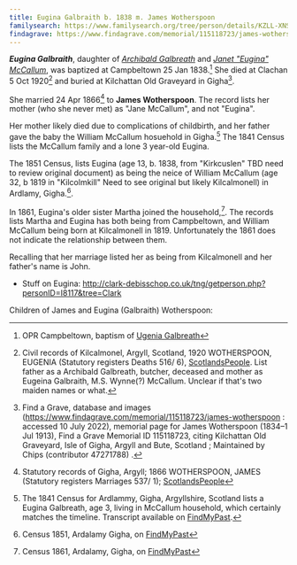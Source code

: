 ```yaml
---
title: Eugina Galbraith b. 1838 m. James Wotherspoon
familysearch: https://www.familysearch.org/tree/person/details/KZLL-XNS
findagrave: https://www.findagrave.com/memorial/115118723/james-wotherspoon
---
```

***Eugina Galbraith***, daughter of *[Archibald Galbreath](galbreath-archibald-1803.md)* and
*[Janet "Eugina" McCallum](mccallum-janet-eugina-1815-galbreath.md)*, was baptized at Campbeltown 25 Jan 1838.[^birth]
She died at Clachan 5 Oct 1920[^death] and buried at Kilchattan Old Graveyard in Gigha[^burial].

She married 24 Apr 1866[^marriage] to **James Wotherspoon**.  The record lists her mother (who she never met) as "Jane McCallum", and not "Eugina".

Her mother likely died due to complications of childbirth, and her father gave the baby the William McCallum hosuehold in Gigha.[^census1841]  The 1841 Census lists the McCallum family and a lone 3 year-old Eugina.

The 1851 Census, lists Eugina (age 13, b. 1838, from "Kirkcuslen"  TBD need to review original document) as being the neice of William McCallum (age 32, b 1819 in "Kilcolmkill"  Need to see original but likely Kilcalmonell) in Ardlamy, Gigha.[^census1851].

In 1861, Eugina's older sister Martha joined the household,[^census1861].  The records lists Martha and Eugina has both being from Campbeltown, and William McCallum being born at Kilcalmonell in 1819.  Unfortunately the 1861 does not indicate the relationship between them.

Recalling that her marriage listed her as being from Kilcalmonell and her father's name is John.

- Stuff on Eugina: http://clark-debisschop.co.uk/tng/getperson.php?personID=I8117&tree=Clark

Children of James and Eugina (Galbraith) Wotherspoon:



[^birth]: OPR Campbeltown, baptism of [Ugenia Galbreath]()

[^death]: Civil records of Kilcalmonel, Argyll, Scotland, 1920 WOTHERSPOON, EUGENIA (Statutory registers Deaths 516/ 6), [ScotlandsPeople](https://www.scotlandspeople.gov.uk/view-image/nrs_stat_deaths/7510900).  List father as a Archibald Galbreath, butcher, deceased and mother as Eugeina Galbraith, M.S. Wynne(?) McCallum.  Unclear if that's two maiden names or what.

[^burial]: Find a Grave, database and images (https://www.findagrave.com/memorial/115118723/james-wotherspoon : accessed 10 July 2022), memorial page for James Wotherspoon (1834–1 Jul 1913), Find a Grave Memorial ID 115118723, citing Kilchattan Old Graveyard, Isle of Gigha, Argyll and Bute, Scotland ; Maintained by Chips (contributor 47271788) .

[^marriage]: Statutory records of Gigha, Argyll; 1866 WOTHERSPOON, JAMES (Statutory registers Marriages 537/ 1); [ScotlandsPeople](https://www.scotlandspeople.gov.uk/view-image/nrs_stat_marriages/12332387)

[^census1841]: The 1841 Census for Ardlammy, Gigha, Argyllshire, Scotland lists a Eugina Galbreath, age 3, living in McCallum household, which certainly matches the timeline.  Transcript available on [FindMyPast](https://www.findmypast.com/transcript?id=GBC/1841/0016666302&expand=true).

[^census1851]: Census 1851, Ardalamy Gigha, on [FindMyPast](https://www.findmypast.com/transcript?id=GBC/1851/0019321636)

[^census1861]: Census 1861, Ardalamy, Gigha, on [FindMyPast](https://www.findmypast.com/transcript?id=GBC/1861/0022539221)
